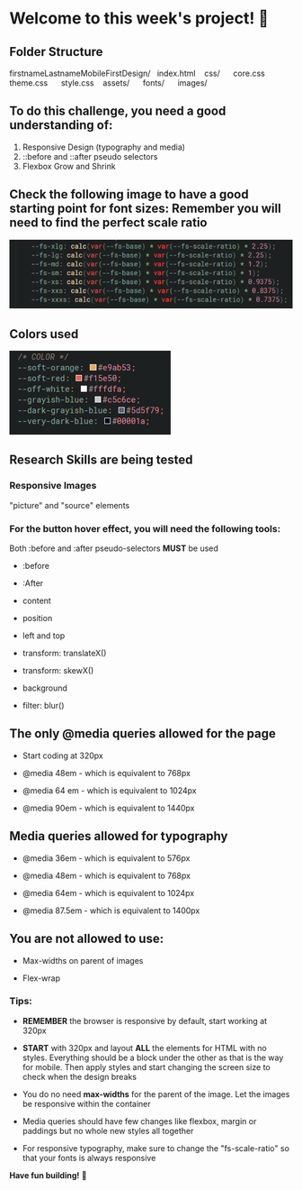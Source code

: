 # Welcome to this week's project! 👋

##  Folder Structure

firstnameLastnameMobileFirstDesign/
&nbsp;  index.html
&nbsp;&nbsp;    css/
&nbsp;&nbsp;&nbsp;&nbsp;    core.css
&nbsp;&nbsp;&nbsp;&nbsp;    theme.css
&nbsp;&nbsp;&nbsp;&nbsp;    style.css
&nbsp;&nbsp;    assets/
&nbsp;&nbsp;&nbsp;&nbsp;    fonts/
&nbsp;&nbsp;&nbsp;&nbsp;    images/

##  To do this challenge, you need a good understanding of: 

1.  Responsive Design (typography and media)
2.  ::before and ::after pseudo selectors
3.  Flexbox Grow and Shrink


## Check the following image to have a good starting point for font sizes: Remember you will need to find the perfect scale ratio

![Font Sizes](assets/images/font-sizes.png)

## Colors used

![Colors](assets/images/colors.png)

##  Research Skills are being tested

### Responsive Images

"picture" and "source" elements

### For the button hover effect, you will need the following tools:

Both :before and :after pseudo-selectors **MUST** be used

-   :before
-   :After
-   content
-   position
-   left and top

-   transform: translateX()
-   transform: skewX()
-   background
-   filter: blur()

## The only @media queries allowed for the page

-   Start coding at 320px

-   @media 48em - which is equivalent to 768px

-   @media 64 em - which is equivalent to 1024px

-   @media 90em - which is equivalent to 1440px

## Media queries allowed for typography

-   @media 36em - which is equivalent to 576px

-   @media 48em - which is equivalent to 768px

-   @media 64em - which is equivalent to 1024px

-   @media 87.5em - which is equivalent to 1400px


## You are not allowed to use:

-   Max-widths on parent of images

-   Flex-wrap

### Tips:

-   **REMEMBER** the browser is responsive by default, start working at 320px

-   **START** with 320px and layout **ALL** the elements for HTML with no styles. Everything should be
    a block under the other as that is the way for mobile. Then apply styles and start changing the screen size to check when the design breaks 

-   You do no need **max-widths** for the parent of the image. Let the images be responsive within the container 

-   Media queries should have few changes like flexbox, margin or paddings but no whole
    new styles all together

-   For responsive typography, make sure to change the "fs-scale-ratio" so that your fonts is always responsive


**Have fun building!** 🚀
